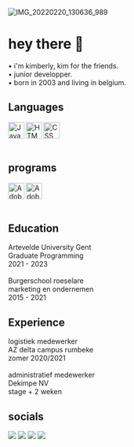  ![IMG_20220220_130636_989](https://user-images.githubusercontent.com/92147193/154842206-2c1f2426-d6a1-4239-99fa-dcc9ffa7d1c0.jpg)
# hey there 👋
• i'm kimberly, kim for the friends. <br>
• junior developper. <br>
• born in 2003 and living in belgium. <br>

## Languages
<a target="_blank" href="https://www.ecma-international.org/publications-and-standards/standards/"><img align="left" alt="JavaScript" height="33px" src="https://f.lyttle.it/DuaNti2sbq.png"></a>
<a target="_blank" href="https://html.spec.whatwg.org/"><img align="left" alt="HTML" height="33px" src="https://f.lyttle.it/wZs7ssJ5e2.png"></a>
<a target="_blank" href="https://www.w3.org/TR/CSS/#css"><img align="left" alt="CSS" height="33px" src="https://f.lyttle.it/HqcyCljrcu.png"></a>
<br>
<br>
<br>
## programs

<a target="_blank" href="https://www.adobe.com/products/xd.html"><img align="left" alt="Adobe XD" height="33px" src="https://f.lyttle.it/VoggFqzCjH.png"></a>
<a target="_blank" href="https://www.adobe.com/products/photoshop.html"><img align="left" alt="Adobe Photoshop" height="33px" src="https://f.lyttle.it/P4gsADeGqZ.png"></a>
<br>
<br>
<br>
## Education
Artevelde University Gent <br> Graduate Programming <br>2021 - 2023 
<br>
<br>
Burgerschool roeselare
<br>marketing en ondernemen<br> 2015 - 2021 

## Experience
logistiek medewerker <br>
AZ delta campus rumbeke <br>
zomer 2020/2021
<br>
<br>
administratief medewerker<br>
Dekimpe NV <br>
stage + 2 weken
## socials
<img src="https://img.shields.io/badge/Discord-7289DA?style=for-the-badge&logo=discord&logoColor=white" href="kimkim#2412">        <img src="https://img.shields.io/badge/Twitter-1DA1F2?style=for-the-badge&logo=twitter&logoColor=white" href="https://twitter.com/kim_sbbe">
<img src= "https://img.shields.io/badge/LinkedIn-0077B5?style=for-the-badge&logo=linkedin&logoColor=white" href="https://www.linkedin.com/in/kimberly-sabbe-538760220/">
<img src= "https://img.shields.io/badge/Spotify-1ED760?&style=for-the-badge&logo=spotify&logoColor=white" href="https://open.spotify.com/user/sd0bal7sznx0gz5ke3wvvnvdg?si=ab7f51ac38c04bc9">
